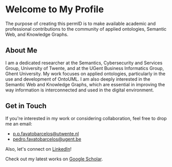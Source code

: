 # Welcome to My Profile

The purpose of creating this permID is to make available academic and professional contributions to the community of applied ontologies, Semantic Web, and Knowledge Graphs.

## About Me

I am a dedicated researcher at the Semantics, Cybersecurity and Services Group, University of Twente, and at the UGent Business Informatics Group, Ghent University. My work focuses on applied ontologies, particularly in the use and development of OntoUML. I am also deeply interested in the Semantic Web and Knowledge Graphs, which are essential in improving the way information is interconnected and used in the digital environment.

## Get in Touch

If you're interested in my work or considering collaboration, feel free to drop me an email:

- [p.p.favatobarcelos@utwente.nl](mailto:p.p.favatobarcelos@utwente.nl)
- [pedro.favatobarcelos@ugent.be](mailto:pedro.favatobarcelos@ugent.be)

Also, let's connect on [LinkedIn](https://www.linkedin.com/in/pedro-paulo-favato-barcelos/)!

Check out my latest works on [Google Scholar](https://scholar.google.com/citations?user=1kF9FGwAAAAJ).

